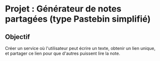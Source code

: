 # Projet : Générateur de notes partagées (type Pastebin simplifié)

## Objectif
Créer un service où l'utilisateur peut écrire un texte, obtenir un lien unique, et partager ce lien pour que d'autres puissent lire la note.

